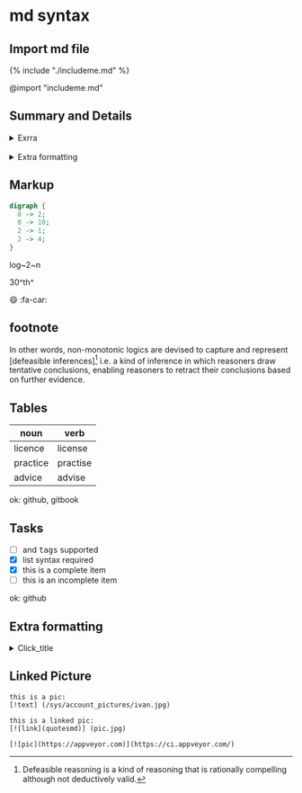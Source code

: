 # md syntax





## Import md file

<!-- git book file include -->
{% include "./includeme.md" %}

<!-- markdown-preview-enhanced: import file 1 -->
@import "includeme.md"

<!-- markdown-preview-enhanced: import file 2 -->
<!-- @import "includeme.md" -->


## Summary and Details


<details><summary>Exrra</summary><br>

text text

</details><br>



<details>
<summary>Extra formatting</summary>

details: tasks
- [ ] Content to hide
- [ ] Use <kbd>pre tags</kbd>

details: list with formatting
- Use <kbd>kdb tag</kbd>
- [ ] Use <kbd>pre tags</kbd>
- make an empty line around details and summary tags

</details>



## Markup


```dot
digraph {
  8 -> 2;
  8 -> 10;
  2 -> 1;
  2 -> 4;
}
```

log~2~n

30^th^

:smile:
:fa-car:

## footnote

In other words, non-monotonic logics are devised to capture and represent [defeasible inferences][^1] i.e. a kind of inference in which reasoners draw tentative conclusions, enabling reasoners to retract their conclusions based on further evidence.




## Tables

noun     | verb
---------|-------
licence  | license
practice | practise
advice   | advise

ok: github, gitbook

## Tasks
- [ ] and <kbd>tags</kbd> supported
- [x] list syntax required
- [x] this is a complete item
- [ ] this is an incomplete item

ok: github


## Extra formatting


<details>

<summary>Click_title</summary>

in details

</details>




## Linked Picture

```
this is a pic:
[!text] (/sys/account_pictures/ivan.jpg)

this is a linked pic:
[![link](quotesmd)] (pic.jpg)

[![pic](https://appveyor.com)](https://ci.appveyor.com/)
```



[^1]: Defeasible reasoning is a kind of reasoning that is rationally compelling although not deductively valid.
